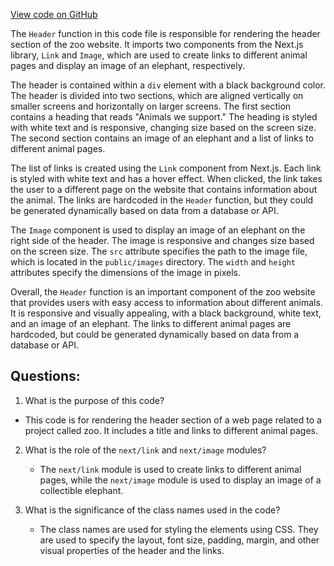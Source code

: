 [View code on GitHub](zoo-labs/zoo/blob/master/foundation/src/pages/collect/Header.tsx)

The `Header` function in this code file is responsible for rendering the header section of the zoo website. It imports two components from the Next.js library, `Link` and `Image`, which are used to create links to different animal pages and display an image of an elephant, respectively. 

The header is contained within a `div` element with a black background color. The header is divided into two sections, which are aligned vertically on smaller screens and horizontally on larger screens. The first section contains a heading that reads "Animals we support." The heading is styled with white text and is responsive, changing size based on the screen size. The second section contains an image of an elephant and a list of links to different animal pages. 

The list of links is created using the `Link` component from Next.js. Each link is styled with white text and has a hover effect. When clicked, the link takes the user to a different page on the website that contains information about the animal. The links are hardcoded in the `Header` function, but they could be generated dynamically based on data from a database or API. 

The `Image` component is used to display an image of an elephant on the right side of the header. The image is responsive and changes size based on the screen size. The `src` attribute specifies the path to the image file, which is located in the `public/images` directory. The `width` and `height` attributes specify the dimensions of the image in pixels. 

Overall, the `Header` function is an important component of the zoo website that provides users with easy access to information about different animals. It is responsive and visually appealing, with a black background, white text, and an image of an elephant. The links to different animal pages are hardcoded, but could be generated dynamically based on data from a database or API.
## Questions: 
 1. What is the purpose of this code?
   - This code is for rendering the header section of a web page related to a project called zoo. It includes a title and links to different animal pages.

2. What is the role of the `next/link` and `next/image` modules?
   - The `next/link` module is used to create links to different animal pages, while the `next/image` module is used to display an image of a collectible elephant.

3. What is the significance of the class names used in the code?
   - The class names are used for styling the elements using CSS. They are used to specify the layout, font size, padding, margin, and other visual properties of the header and the links.